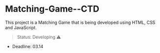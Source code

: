 # Matching-Game--CTD
This project is a Matching Game that is being developed using HTML, CSS and JavaScript.

>Status: Developing ⚠️
- Deadline: 03.14
